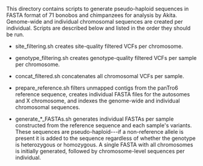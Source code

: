 This directory contains scripts to generate pseudo-haploid sequences in FASTA format of 71 bonobos and chimpanzees for analysis by Akita. Genome-wide and individual chromosomal sequences are created per individual. Scripts are described below and listed in the order they should be run.

- site_filtering.sh creates site-quality filtered VCFs per chromosome.

- genotype_filtering.sh creates genotype-quality filtered VCFs per sample per chromosome.

- concat_filtered.sh concatenates all chromosomal VCFs per sample.

- prepare_reference.sh filters unmapped contigs from the panTro6 reference sequence, creates individual FASTA files for the autosomes and X chromosome, and indexes the genome-wide and individual chromosomal sequences.

- generate_*_FASTAs.sh generates individual FASTAs per sample constructed from the reference sequence and each sample's variants. These sequences are pseudo-haploid---if a non-reference allele is present it is added to the sequence regardless of whether the genotype is heterozygous or homozygous. A single FASTA with all chromosomes is initially generated, followed by chromosome-level sequences per individual. 
